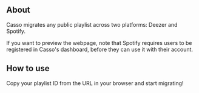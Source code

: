 ## About 

Casso migrates any public playlist across two platforms: Deezer and Spotify.

If you want to preview the webpage, note that Spotify requires users to be registered in Casso's dashboard, before they can use it with their account. 


## How to use 

Copy your playlist ID from the URL in your browser and start migrating!
